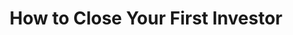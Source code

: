 ---
layout: blog
publisher: Medium
originalurl: https://hackernoon.com/startup-cheat-sheet-how-to-close-your-first-investor-a95f936e8b85
title: "How to Close Your First Investor"
snippet: "So, you need money."
---